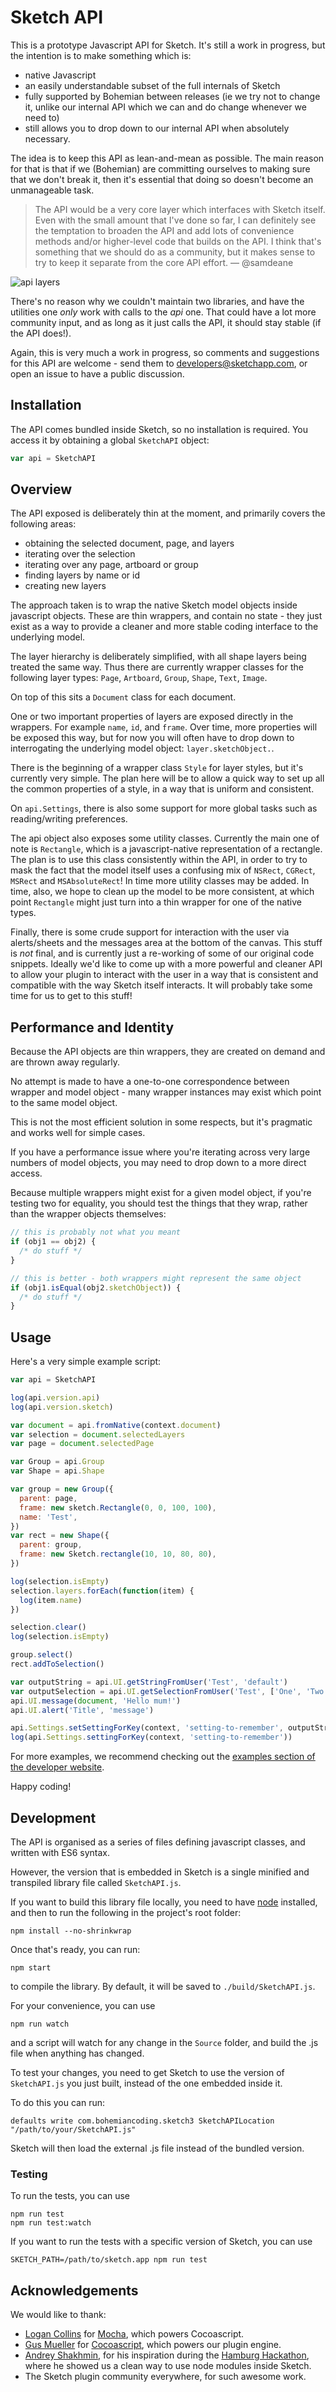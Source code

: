 # Sketch API

This is a prototype Javascript API for Sketch. It's still a work in progress,
but the intention is to make something which is:

* native Javascript
* an easily understandable subset of the full internals of Sketch
* fully supported by Bohemian between releases (ie we try not to change it,
  unlike our internal API which we can and do change whenever we need to)
* still allows you to drop down to our internal API when absolutely necessary.

The idea is to keep this API as lean-and-mean as possible. The main reason for
that is that if we (Bohemian) are committing ourselves to making sure that we
don't break it, then it's essential that doing so doesn't become an unmanageable
task.

> The API would be a very core layer which interfaces with Sketch itself. Even
> with the small amount that I've done so far, I can definitely see the
> temptation to broaden the API and add lots of convenience methods and/or
> higher-level code that builds on the API. I think that's something that we
> should do as a community, but it makes sense to try to keep it separate from
> the core API effort. — @samdeane

![api layers](https://cloud.githubusercontent.com/assets/206306/19645098/f7d3615c-99ea-11e6-962a-439fb553bf2d.png)

There's no reason why we couldn't maintain two libraries, and have the utilities
one _only_ work with calls to the _api_ one. That could have a lot more
community input, and as long as it just calls the API, it should stay stable (if
the API does!).

Again, this is very much a work in progress, so comments and suggestions for
this API are welcome - send them to developers@sketchapp.com, or open an issue
to have a public discussion.

## Installation

The API comes bundled inside Sketch, so no installation is required. You access
it by obtaining a global `SketchAPI` object:

```javascript
var api = SketchAPI
```

## Overview

The API exposed is deliberately thin at the moment, and primarily covers the
following areas:

* obtaining the selected document, page, and layers
* iterating over the selection
* iterating over any page, artboard or group
* finding layers by name or id
* creating new layers

The approach taken is to wrap the native Sketch model objects inside javascript
objects. These are thin wrappers, and contain no state - they just exist as a
way to provide a cleaner and more stable coding interface to the underlying
model.

The layer hierarchy is deliberately simplified, with all shape layers being
treated the same way. Thus there are currently wrapper classes for the following
layer types: `Page`, `Artboard`, `Group`, `Shape`, `Text`, `Image`.

On top of this sits a `Document` class for each document.

One or two important properties of layers are exposed directly in the wrappers.
For example `name`, `id`, and `frame`. Over time, more properties will be
exposed this way, but for now you will often have to drop down to interrogating
the underlying model object: `layer.sketchObject.`.

There is the beginning of a wrapper class `Style` for layer styles, but it's
currently very simple. The plan here will be to allow a quick way to set up all
the common properties of a style, in a way that is uniform and consistent.

On `api.Settings`, there is also some support for more global tasks such as
reading/writing preferences.

The api object also exposes some utility classes. Currently the main one of note
is `Rectangle`, which is a javascript-native representation of a rectangle. The
plan is to use this class consistently within the API, in order to try to mask
the fact that the model itself uses a confusing mix of `NSRect`, `CGRect`,
`MSRect` and `MSAbsoluteRect`! In time more utility classes may be added. In
time, also, we hope to clean up the model to be more consistent, at which point
`Rectangle` might just turn into a thin wrapper for one of the native types.

Finally, there is some crude support for interaction with the user via
alerts/sheets and the messages area at the bottom of the canvas. This stuff is
_not_ final, and is currently just a re-working of some of our original code
snippets. Ideally we'd like to come up with a more powerful and cleaner API to
allow your plugin to interact with the user in a way that is consistent and
compatible with the way Sketch itself interacts. It will probably take some time
for us to get to this stuff!

## Performance and Identity

Because the API objects are thin wrappers, they are created on demand and are
thrown away regularly.

No attempt is made to have a one-to-one correspondence between wrapper and model
object - many wrapper instances may exist which point to the same model object.

This is not the most efficient solution in some respects, but it's pragmatic and
works well for simple cases.

If you have a performance issue where you're iterating across very large numbers
of model objects, you may need to drop down to a more direct access.

Because multiple wrappers might exist for a given model object, if you're
testing two for equality, you should test the things that they wrap, rather than
the wrapper objects themselves:

```javascript
// this is probably not what you meant
if (obj1 == obj2) {
  /* do stuff */
}

// this is better - both wrappers might represent the same object
if (obj1.isEqual(obj2.sketchObject)) {
  /* do stuff */
}
```

## Usage

Here's a very simple example script:

```javascript
var api = SketchAPI

log(api.version.api)
log(api.version.sketch)

var document = api.fromNative(context.document)
var selection = document.selectedLayers
var page = document.selectedPage

var Group = api.Group
var Shape = api.Shape

var group = new Group({
  parent: page,
  frame: new sketch.Rectangle(0, 0, 100, 100),
  name: 'Test',
})
var rect = new Shape({
  parent: group,
  frame: new Sketch.rectangle(10, 10, 80, 80),
})

log(selection.isEmpty)
selection.layers.forEach(function(item) {
  log(item.name)
})

selection.clear()
log(selection.isEmpty)

group.select()
rect.addToSelection()

var outputString = api.UI.getStringFromUser('Test', 'default')
var outputSelection = api.UI.getSelectionFromUser('Test', ['One', 'Two'], 1)
api.UI.message(document, 'Hello mum!')
api.UI.alert('Title', 'message')

api.Settings.setSettingForKey(context, 'setting-to-remember', outputString)
log(api.Settings.settingForKey(context, 'setting-to-remember'))
```

For more examples, we recommend checking out the
[examples section of the developer website](http://developer.sketchapp.com/examples/).

Happy coding!

## Development

The API is organised as a series of files defining javascript classes, and
written with ES6 syntax.

However, the version that is embedded in Sketch is a single minified and
transpiled library file called `SketchAPI.js`.

If you want to build this library file locally, you need to have
[node](https://nodejs.org) installed, and then to run the following in the
project's root folder:

```
npm install --no-shrinkwrap
```

Once that's ready, you can run:

```
npm start
```

to compile the library. By default, it will be saved to `./build/SketchAPI.js`.

For your convenience, you can use

```
npm run watch
```

and a script will watch for any change in the `Source` folder, and build the .js
file when anything has changed.

To test your changes, you need to get Sketch to use the version of
`SketchAPI.js` you just built, instead of the one embedded inside it.

To do this you can run:

```
defaults write com.bohemiancoding.sketch3 SketchAPILocation "/path/to/your/SketchAPI.js"
```

Sketch will then load the external .js file instead of the bundled version.

### Testing

To run the tests, you can use

```
npm run test
npm run test:watch
```

If you want to run the tests with a specific version of Sketch, you can use

```
SKETCH_PATH=/path/to/sketch.app npm run test
```

## Acknowledgements

We would like to thank:

* [Logan Collins](https://github.com/logancollins) for
  [Mocha](https://github.com/logancollins/Mocha), which powers Cocoascript.
* [Gus Mueller](https://github.com/ccgus) for
  [Cocoascript](https://github.com/ccgus/CocoaScript), which powers our plugin
  engine.
* [Andrey Shakhmin](https://github.com/turbobabr), for his inspiration during
  the [Hamburg Hackathon](http://designtoolshackday.com), where he showed us a
  clean way to use node modules inside Sketch.
* The Sketch plugin community everywhere, for such awesome work.
